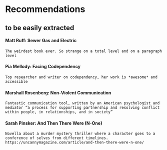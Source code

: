 # Recommendations
## to be easily extracted

#### Matt Ruff: Sewer Gas and Electric
	The weirdest book ever. So strange on a total level and on a paragraph level

#### Pia Mellody: Facing Codependency
	Top researcher and writer on codependency, her work is *awesome* and accessible

#### Marshall Rosenberg: Non-Violent Communication
	Fantastic communication tool, written by an American psychologist and mediator “a process for supporting partnership and resolving conflict within people, in relationships, and in society” 

#### Sarah Pinsker: And Then There Were (N-One)
	Novella about a murder mystery thriller where a character goes to a conference of selves from different timelines. https://uncannymagazine.com/article/and-then-there-were-n-one/ 
